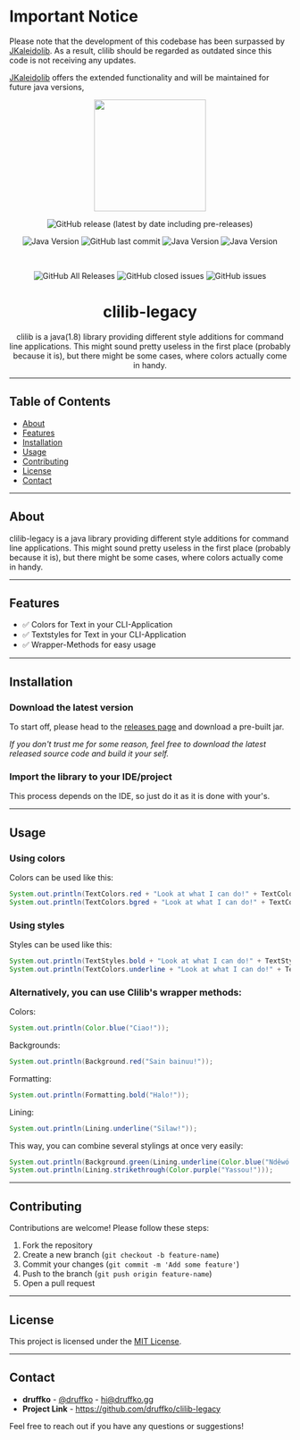 # Important Notice
Please note that the development of this codebase has been surpassed by [JKaleidolib](https://github.com/druffko/jkaleidolib). As a result, clilib should be regarded as outdated since this code is not receiving any updates.

[JKaleidolib](https://github.com/druffko/jkaleidolib) offers the extended functionality and will be maintained for future java versions,


<div align="center">
  <a href="https://github.com/druffko/clilib-legacy">
    <img width="200" height="200" src="https://i.imgur.com/E8JFbdP.png">
  </a>
  <br>

![GitHub release (latest by date including pre-releases)](https://img.shields.io/github/v/release/druffko/clilib-legacy?include_prereleases)

![Java Version](https://img.shields.io/badge/java-1.8-brightgreen)
![GitHub last commit](https://img.shields.io/github/last-commit/druffko/clilib-legacy)
![Java Version](https://img.shields.io/badge/build-passing-brightgreen)
![Java Version](https://img.shields.io/badge/PRs-welcome-brightgreen)

  <br>

  ![GitHub All Releases](https://img.shields.io/github/downloads/druffko/clilib-legacy/total)
  ![GitHub closed issues](https://img.shields.io/github/issues-closed/druffko/clilib-legacy)
  ![GitHub issues](https://img.shields.io/github/issues/druffko/clilib-legacy)
  
  <h1>clilib-legacy</h1>
  <p>
    clilib is a java(1.8) library providing different style additions for command line applications. This might sound pretty useless in the first place (probably because it is), but there might be some cases, where colors actually come in handy.
  </p>
</div>

---

## Table of Contents
- [About](#about)
- [Features](#features)
- [Installation](#installation)
- [Usage](#usage)
- [Contributing](#contributing)
- [License](#license)
- [Contact](#contact)

---

## About

clilib-legacy is a java library providing different style additions for command line applications. This might sound pretty useless in the first place (probably because it is), but there might be some cases, where colors actually come in handy.

---

## Features

- ✅ Colors for Text in your CLI-Application
- ✅ Textstyles for Text in your CLI-Application
- ✅ Wrapper-Methods for easy usage

---

## Installation

### Download the latest version

To start off, please head to the [releases page](https://github.com/druffko/clilib-legacy/releases) and download a pre-built jar.

*If you don't trust me for some reason, feel free to download the latest released source code and build it your self.*

### Import the library to your IDE/project

This process depends on the IDE, so just do it as it is done with your's.

---

## Usage

### Using colors
Colors can be used like this:

```java
System.out.println(TextColors.red + "Look at what I can do!" + TextColors.reset);
System.out.println(TextColors.bgred + "Look at what I can do!" + TextColors.reset);
```

### Using styles
Styles can be used like this:

```java
System.out.println(TextStyles.bold + "Look at what I can do!" + TextStyles.reset);
System.out.println(TextColors.underline + "Look at what I can do!" + TextColors.reset);
```

### Alternatively, you can use Clilib's wrapper methods:

Colors:

```java
System.out.println(Color.blue("Ciao!"));
```

Backgrounds:

```java
System.out.println(Background.red("Sain bainuu!"));
```

Formatting:

```java
System.out.println(Formatting.bold("Halo!"));
```

Lining:

```java
System.out.println(Lining.underline("Silaw!"));
```

This way, you can combine several stylings at once very easily:

```java
System.out.println(Background.green(Lining.underline(Color.blue("Ndêwó!"))));
System.out.println(Lining.strikethrough(Color.purple("Yassou!")));
```

---

## Contributing

Contributions are welcome! Please follow these steps:

1. Fork the repository
2. Create a new branch (`git checkout -b feature-name`)
3. Commit your changes (`git commit -m 'Add some feature'`)
4. Push to the branch (`git push origin feature-name`)
5. Open a pull request

---

## License

This project is licensed under the [MIT License](LICENSE).

---

## Contact

- **druffko** - [@druffko](https://twitter.com/druffko) - hi@druffko.gg
- **Project Link** - https://github.com/druffko/clilib-legacy

Feel free to reach out if you have any questions or suggestions!
